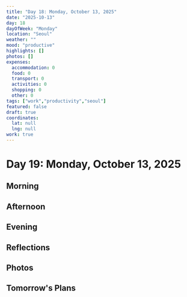 ```yaml
---
title: "Day 18: Monday, October 13, 2025"
date: "2025-10-13"
day: 18
dayOfWeek: "Monday"
location: "Seoul"
weather: ""
mood: "productive"
highlights: []
photos: []
expenses:
  accommodation: 0
  food: 0
  transport: 0
  activities: 0
  shopping: 0
  other: 0
tags: ["work","productivity","seoul"]
featured: false
draft: true
coordinates:
  lat: null
  lng: null
work: true
---
```

# Day 19: Monday, October 13, 2025

## Morning

## Afternoon

## Evening

## Reflections

## Photos

## Tomorrow's Plans
